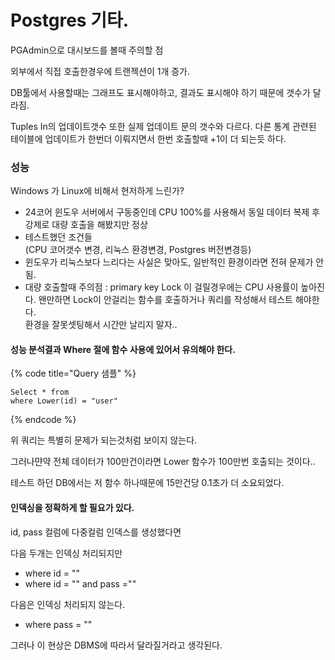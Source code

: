 # Postgres 기타.

PGAdmin으로 대시보드를 볼때 주의할 점

외부에서 직접 호출한경우에 트랜젝션이 1개 증가.&#x20;

DB툴에서 사용할때는 그래프도 표시해야하고, 결과도 표시해야 하기 때문에 갯수가 달라짐.



Tuples In의 업데이트갯수 또한 실제 업데이트 문의 갯수와 다르다. 다른 통계 관련된 테이블에 업데이트가 한번더 이뤄지면서 한번 호출할때 +1이 더 되는듯 하다.&#x20;



### 성능

Windows 가 Linux에 비해서 현저하게 느린가?

* 24코어 윈도우 서버에서 구동중인데 CPU 100%를 사용해서 동일 데이터 복제 후 강제로 대량 호출을 해봤지만 정상
* 테스트했던 조건들\
  (CPU 코어갯수 변경, 리눅스 환경변경, Postgres 버전변경등)
* 윈도우가 리눅스보다 느리다는 사실은 맞아도, 일반적인 환경이라면 전혀 문제가 안됨.
* 대량 호출할때 주의점 : primary key Lock 이 걸릴경우에는 CPU 사용률이 높아진다. 왠만하면 Lock이 안걸리는 함수를 호출하거나 쿼리를 작성해서 테스트 해야한다. \
  환경을 잘못셋팅해서 시간만 날리지 말자..

#### 성능 분석결과 Where 절에 함수 사용에 있어서 유의해야 한다.

{% code title="Query 샘플" %}
```
Select * from
where Lower(id) = "user"
```
{% endcode %}

위 쿼리는 특별히 문제가 되는것처럼 보이지 않는다.&#x20;

그러나먄약 전체 데이터가 100만건이라면 Lower 함수가 100만번 호출되는 것이다..

테스트 하던 DB에서는 저 함수 하나때문에 15만건당 0.1초가 더 소요되었다.



#### 인덱싱을 정확하게 할 필요가 있다.

id, pass 컬럼에  다중컬럼 인덱스를 생성했다면

다음 두개는 인덱싱 처리되지만

* where id = ""&#x20;
* where id = "" and pass =""&#x20;

다음은 인덱싱 처리되지 않는다.

* where pass = ""

그러나   이 현상은 DBMS에 따라서 달라질거라고 생각된다.&#x20;



